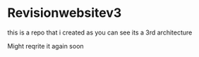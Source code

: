# Revisionwebsitev3

this is a repo that i created as you can see its a 3rd architecture

Might reqrite it again soon
